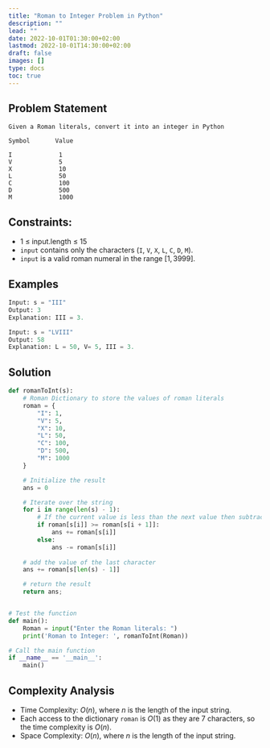 ```yaml
---
title: "Roman to Integer Problem in Python"
description: ""
lead: ""
date: 2022-10-01T01:30:00+02:00
lastmod: 2022-10-01T14:30:00+02:00
draft: false
images: []
type: docs
toc: true
---
```


## Problem Statement

```text
Given a Roman literals, convert it into an integer in Python

Symbol       Value

I             1
V             5
X             10
L             50
C             100
D             500
M             1000
```

## Constraints:

- $1$ $\le$ input.length $\le$ $15$
- `input` contains only the characters (`I`, `V`, `X`, `L`, `C`, `D`, `M`).
- `input` is a valid roman numeral in the range $[1, 3999]$.

## Examples

```python
Input: s = "III"
Output: 3
Explanation: III = 3.
```

```python
Input: s = "LVIII"
Output: 58
Explanation: L = 50, V= 5, III = 3.
```

## Solution

```python
def romanToInt(s):
    # Roman Dictionary to store the values of roman literals
    roman = {
        "I": 1,
        "V": 5,
        "X": 10,
        "L": 50,
        "C": 100,
        "D": 500,
        "M": 1000
    }

    # Initialize the result
    ans = 0

    # Iterate over the string
    for i in range(len(s) - 1):
        # If the current value is less than the next value then subtract the current value from the result else add the current value to the result
        if roman[s[i]] >= roman[s[i + 1]]: 
            ans += roman[s[i]]
        else: 
            ans -= roman[s[i]]
    
    # add the value of the last character
    ans += roman[s[len(s) - 1]]

    # return the result
    return ans;


# Test the function
def main():
    Roman = input("Enter the Roman literals: ")
    print('Roman to Integer: ', romanToInt(Roman))

# Call the main function
if __name__ == '__main__':
    main()
```

## Complexity Analysis

- Time Complexity: $O(n)$, where $n$ is the length of the input string.
- Each access to the dictionary `roman` is $O(1)$ as they are $7$ characters, so the time complexity is $O(n)$.
- Space Complexity: $O(n)$, where $n$ is the length of the input string.
